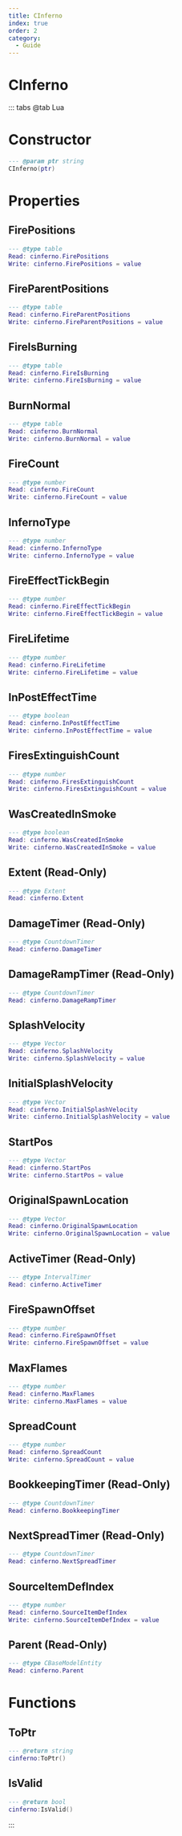```yaml
---
title: CInferno
index: true
order: 2
category:
  - Guide
---
```


# CInferno

::: tabs
@tab Lua
# Constructor
```lua
--- @param ptr string
CInferno(ptr)
```
# Properties
## FirePositions 
```lua
--- @type table
Read: cinferno.FirePositions
Write: cinferno.FirePositions = value
```
## FireParentPositions 
```lua
--- @type table
Read: cinferno.FireParentPositions
Write: cinferno.FireParentPositions = value
```
## FireIsBurning 
```lua
--- @type table
Read: cinferno.FireIsBurning
Write: cinferno.FireIsBurning = value
```
## BurnNormal 
```lua
--- @type table
Read: cinferno.BurnNormal
Write: cinferno.BurnNormal = value
```
## FireCount 
```lua
--- @type number
Read: cinferno.FireCount
Write: cinferno.FireCount = value
```
## InfernoType 
```lua
--- @type number
Read: cinferno.InfernoType
Write: cinferno.InfernoType = value
```
## FireEffectTickBegin 
```lua
--- @type number
Read: cinferno.FireEffectTickBegin
Write: cinferno.FireEffectTickBegin = value
```
## FireLifetime 
```lua
--- @type number
Read: cinferno.FireLifetime
Write: cinferno.FireLifetime = value
```
## InPostEffectTime 
```lua
--- @type boolean
Read: cinferno.InPostEffectTime
Write: cinferno.InPostEffectTime = value
```
## FiresExtinguishCount 
```lua
--- @type number
Read: cinferno.FiresExtinguishCount
Write: cinferno.FiresExtinguishCount = value
```
## WasCreatedInSmoke 
```lua
--- @type boolean
Read: cinferno.WasCreatedInSmoke
Write: cinferno.WasCreatedInSmoke = value
```
## Extent (Read-Only)
```lua
--- @type Extent
Read: cinferno.Extent
```
## DamageTimer (Read-Only)
```lua
--- @type CountdownTimer
Read: cinferno.DamageTimer
```
## DamageRampTimer (Read-Only)
```lua
--- @type CountdownTimer
Read: cinferno.DamageRampTimer
```
## SplashVelocity 
```lua
--- @type Vector
Read: cinferno.SplashVelocity
Write: cinferno.SplashVelocity = value
```
## InitialSplashVelocity 
```lua
--- @type Vector
Read: cinferno.InitialSplashVelocity
Write: cinferno.InitialSplashVelocity = value
```
## StartPos 
```lua
--- @type Vector
Read: cinferno.StartPos
Write: cinferno.StartPos = value
```
## OriginalSpawnLocation 
```lua
--- @type Vector
Read: cinferno.OriginalSpawnLocation
Write: cinferno.OriginalSpawnLocation = value
```
## ActiveTimer (Read-Only)
```lua
--- @type IntervalTimer
Read: cinferno.ActiveTimer
```
## FireSpawnOffset 
```lua
--- @type number
Read: cinferno.FireSpawnOffset
Write: cinferno.FireSpawnOffset = value
```
## MaxFlames 
```lua
--- @type number
Read: cinferno.MaxFlames
Write: cinferno.MaxFlames = value
```
## SpreadCount 
```lua
--- @type number
Read: cinferno.SpreadCount
Write: cinferno.SpreadCount = value
```
## BookkeepingTimer (Read-Only)
```lua
--- @type CountdownTimer
Read: cinferno.BookkeepingTimer
```
## NextSpreadTimer (Read-Only)
```lua
--- @type CountdownTimer
Read: cinferno.NextSpreadTimer
```
## SourceItemDefIndex 
```lua
--- @type number
Read: cinferno.SourceItemDefIndex
Write: cinferno.SourceItemDefIndex = value
```
## Parent (Read-Only)
```lua
--- @type CBaseModelEntity
Read: cinferno.Parent
```
# Functions
## ToPtr
```lua
--- @return string
cinferno:ToPtr()
```
## IsValid
```lua
--- @return bool
cinferno:IsValid()
```

:::